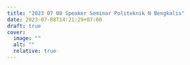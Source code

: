 ```yaml
---
title: "2023 07 08 Speaker Seminar Politeknik N Bengkalis"
date: 2023-07-08T14:21:29+07:00
draft: true
cover:
  image: ""
  alt: ""
  relative: true
---
```


